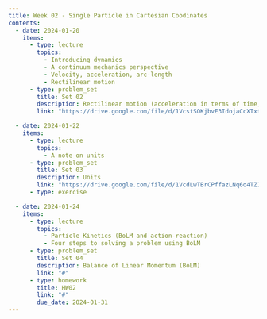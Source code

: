 ```yaml
---
title: Week 02 - Single Particle in Cartesian Coodinates
contents:
  - date: 2024-01-20
    items:
      - type: lecture
        topics:
          - Introducing dynamics
          - A continuum mechanics perspective
          - Velocity, acceleration, arc-length
          - Rectilinear motion
      - type: problem_set
        title: Set 02
        description: Rectilinear motion (acceleration in terms of time, speed, or position)
        link: "https://drive.google.com/file/d/1VcstSOKjbvE3IdojaCcXTxtw_7wyHL9Y/view?usp=sharing"

  - date: 2024-01-22
    items:
      - type: lecture
        topics:
          - A note on units
      - type: problem_set
        title: Set 03
        description: Units
        link: "https://drive.google.com/file/d/1VcdLwTBrCPffazLNq6o4TZ1MK1FoY8Qt/view?usp=share_link"
      - type: exercise

  - date: 2024-01-24
    items:
      - type: lecture
        topics:
          - Particle Kinetics (BoLM and action-reaction)
          - Four steps to solving a problem using BoLM
      - type: problem_set
        title: Set 04
        description: Balance of Linear Momentum (BoLM)
        link: "#"
      - type: homework
        title: HW02
        link: "#"
        due_date: 2024-01-31
---
```

